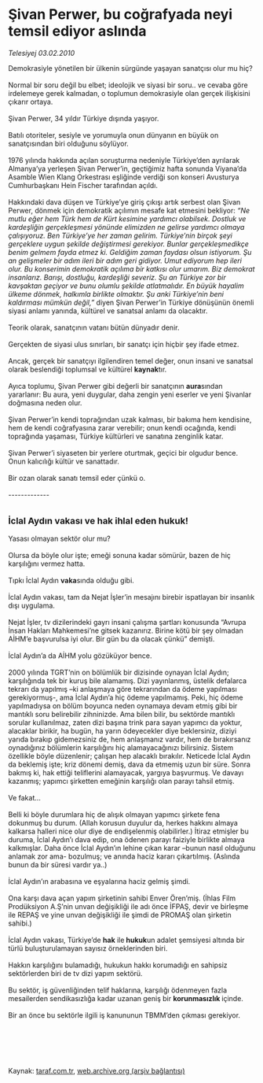 # Şivan Perwer, bu coğrafyada neyi temsil ediyor aslında

*Telesiyej 03.02.2010*

<div class="taraf_structure_2col_1zq">
<div class="margen_n">



 <p>Demokrasiyle yönetilen bir ülkenin sürgünde yaşayan sanatçısı olur mu hiç? <br/><br/>Normal bir soru değil bu elbet; ideolojik ve siyasi bir soru.. ve cevaba göre irdelemeye gerek kalmadan, o toplumun demokrasiyle olan gerçek ilişkisini çıkarır ortaya. <br/><br/>Şivan Perwer, 34 yıldır Türkiye dışında yaşıyor.<br/><br/>Batılı otoriteler, sesiyle ve yorumuyla onun dünyanın en büyük on sanatçısından biri olduğunu söylüyor. <br/><br/>1976 yılında hakkında açılan soruşturma nedeniyle Türkiye’den ayrılarak Almanya’ya yerleşen Şivan Perwer’in, geçtiğimiz hafta sonunda Viyana’da Asamble Wien Klang Orkestrası eşliğinde verdiği son konseri Avusturya Cumhurbaşkanı Hein Fischer tarafından açıldı. <br/><br/>Hakkındaki dava düşen ve Türkiye’ye giriş çıkışı artık serbest olan Şivan Perwer, dönmek için demokratik açılımın mesafe kat etmesini bekliyor: <i>“Ne mutlu eğer hem Türk hem de Kürt kesimine yardımcı olabilsek. Dostluk ve kardeşliğin gerçekleşmesi yönünde elimizden ne gelirse yardımcı olmaya çalışıyoruz. Ben Türkiye’ye her zaman gelirim. Türkiye’nin birçok şeyi gerçeklere uygun şekilde değiştirmesi gerekiyor. Bunlar gerçekleşmedikçe benim gelmem fayda etmez ki. Geldiğim zaman faydası olsun istiyorum. Şu an gelişmeler bir adım ileri bir adım geri gidiyor. Umut ediyorum hep ileri olur. Bu konserimin demokratik açılıma bir katkısı olur umarım. Biz demokrat insanlarız. Barışı, dostluğu, kardeşliği severiz. Şu an Türkiye zor bir kavşaktan geçiyor ve bunu olumlu şekilde atlatmalıdır. En büyük hayalim ülkeme dönmek, halkımla birlikte olmaktır. Şu anki Türkiye’nin beni kaldırması mümkün değil,”</i> diyen Şivan Perwer’in Türkiye dönüşünün önemli siyasi anlamı yanında, kültürel ve sanatsal anlamı da olacaktır. <br/><br/>Teorik olarak, sanatçının vatanı bütün dünyadır denir. <br/><br/>Gerçekten de siyasi ulus sınırları, bir sanatçı için hiçbir şey ifade etmez. <br/><br/>Ancak, gerçek bir sanatçıyı ilgilendiren temel değer, onun insani ve sanatsal olarak beslendiği toplumsal ve kültürel <b>kaynak</b>tır. <br/><br/>Ayıca toplumu, Şivan Perwer gibi değerli bir sanatçının <b>aura</b>sından yararlanır: Bu aura, yeni duygular, daha zengin yeni eserler ve yeni Şivanlar doğmasına neden olur. <br/><br/>Şivan Perwer’in kendi toprağından uzak kalması, bir bakıma hem kendisine, hem de kendi coğrafyasına zarar verebilir; onun kendi ocağında, kendi toprağında yaşaması, Türkiye kültürleri ve sanatına zenginlik katar. <br/><br/>Şivan Perwer’i siyaseten bir yerlere oturtmak, geçici bir olgudur bence. Onun kalıcılığı kültür ve sanattadır. <br/><br/>Bir ozan olarak sanatı temsil eder çünkü o. <br/><br/>-------------<b></b> <br/><br/><br/><font size="4"><strong>İclal Aydın vakası ve hak ihlal eden hukuk! <br/></strong></font><br/>Yasası olmayan sektör olur mu? <br/><br/>Olursa da böyle olur işte; emeği sonuna kadar sömürür, bazen de hiç karşılığını vermez hatta. <br/><br/>Tıpkı İclal Aydın <b>vaka</b>sında olduğu gibi. <br/><br/>İclal Aydın vakası, tam da Nejat İşler’in mesajını birebir ispatlayan bir insanlık dışı uygulama. <br/><br/>Nejat İşler, tv dizilerindeki gayrı insani çalışma şartları konusunda “Avrupa İnsan Hakları Mahkemesi’ne gitsek kazanırız. Birine kötü bir şey olmadan AİHM’e başvurulsa iyi olur. Bir gün bu da olacak çünkü” demişti. <br/><br/>İclal Aydın’a da AİHM yolu gözüküyor bence. <br/><br/>2000 yılında TGRT’nin on bölümlük bir dizisinde oynayan İclal Aydın; karşılığında tek bir kuruş bile alamamış. Dizi yayınlanmış, üstelik defalarca tekrarı da yapılmış –ki anlaşmaya göre tekrarından da ödeme yapılması gerekiyormuş-, ama İclal Aydın’a hiç ödeme yapılmamış. Peki, hiç ödeme yapılmadıysa on bölüm boyunca neden oynamaya devam etmiş gibi bir mantıklı soru belirebilir zihninizde. Ama bilen bilir, bu sektörde mantıklı sorular kullanılmaz, zaten dizi başına trink para sayan yapımcı da yoktur, alacaklar birikir, ha bugün, ha yarın ödeyecekler diye beklersiniz, diziyi yarıda bırakıp gidemezsiniz de, hem anlaşmanız vardır, hem de bırakırsanız oynadığınız bölümlerin karşılığını hiç alamayacağınızı bilirsiniz. Sistem özellikle böyle düzenlenir; çalışan hep alacaklı bırakılır. Neticede İclal Aydın da beklemiş işte; kriz dönemi demiş, dava da etmemiş uzun bir süre. Sonra bakmış ki, hak ettiği teliflerini alamayacak, yargıya başvurmuş. Ve davayı kazanmış; yapımcı şirketten emeğinin karşılığı olan parayı tahsil etmiş. <br/><br/>Ve fakat... <br/><br/>Belli ki böyle durumlara hiç de alışık olmayan yapımcı şirkete fena dokunmuş bu durum. (Allah korusun duyulur da, herkes hakkını almaya kalkarsa halleri nice olur diye de endişelenmiş olabilirler.) İtiraz etmişler bu duruma, İclal Aydın’ı dava edip, ona ödenen parayı faiziyle birlikte almaya kalkmışlar. Daha önce İclal Aydın’ın lehine çıkan karar –bunun nasıl olduğunu anlamak zor ama- bozulmuş; ve anında haciz kararı çıkartılmış. (Aslında bunun da bir süresi vardır ya..) <br/><br/>İclal Aydın’ın arabasına ve eşyalarına haciz gelmiş şimdi. <br/><br/>Ona karşı dava açan yapım şirketinin sahibi Enver Ören’miş. (İhlas Film Prodüksiyon A.Ş’nin unvan değişikliği ile adı önce İFPAŞ, devir ve birleşme ile REPAŞ ve yine unvan değişikliği ile şimdi de PROMAŞ olan şirketin sahibi.) <br/><br/>İclal Aydın vakası, Türkiye’de <b>hak</b> ile<b> hukuk</b>un adalet şemsiyesi altında bir türlü buluşturulamayan sayısız örneklerinden biri. <br/><br/>Hakkın karşılığını bulamadığı, hukukun hakkı korumadığı en sahipsiz sektörlerden biri de tv dizi yapım sektörü. <br/><br/>Bu sektör, iş güvenliğinden telif haklarına, karşılığı ödenmeyen fazla mesailerden sendikasızlığa kadar uzanan geniş bir <b>korunmasızlık </b>içinde. <br/><br/>Bir an önce bu sektörle ilgili iş kanununun TBMM’den çıkması gerekiyor.</p>
<br/>
<br/>
<br/>



<br/>


<div id="taraf_not">
</div>

</div>


</div>

Kaynak: [taraf.com.tr](http://taraf.com.tr:80/makale/9840.htm), [web.archive.org (arşiv bağlantısı)](http://web.archive.org/web/20100218000456/http://taraf.com.tr:80/makale/9840.htm)
